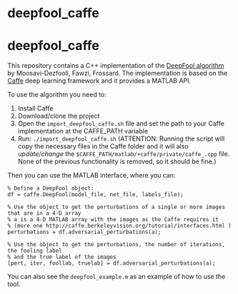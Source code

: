 # deepfool_caffe

# deepfool_caffe

This repository contains a C++ implementation of the [DeepFool algorithm](http://www.cv-foundation.org/openaccess/content_cvpr_2016/html/Moosavi-Dezfooli_DeepFool_A_Simple_CVPR_2016_paper.html) by Moosavi-Dezfooli, Fawzi, Frossard. The implementation is based on the [Caffe](https://github.com/BVLC/caffe) deep learning framework and it provides a MATLAB API.

To use the algorithm you need to:
 1. Install Caffe
 2. Download/clone the project
 3. Open the `import_deepfool_caffe.sh` file and set the path to your Caffe implementation at the CAFFE_PATH variable
 4. Run: `./import_deepfool_caffe.sh` (ATTENTION: Running the script will copy the necessary files in the Caffe folder and it will also *update/change* the `$CAFFE_PATH/matlab/+caffe/private/caffe_.cpp` file. None of the previous functionality is removed, so it should be fine.)

Then you can use the MATLAB interface, where you can:
```
% Define a DeepFool object:
df = caffe.DeepFool(model_file, net_file, labels_file);

% Use the object to get the perturbations of a single or more images that are in a 4-D array
% a is a 4-D MATLAB array with the images as the Caffe requires it
% (more one http://caffe.berkeleyvision.org/tutorial/interfaces.html )
perturbations = df.adversarial_perturbations(a);

% Use the object to get the perturbations, the number of iterations, the fooling label
% and the true label of the images
[pert, iter, foollab, truelab] = df.adversarial_perturbations(a);
```

You can also see the `deepfool_example.m` as an example of how to use the tool.
